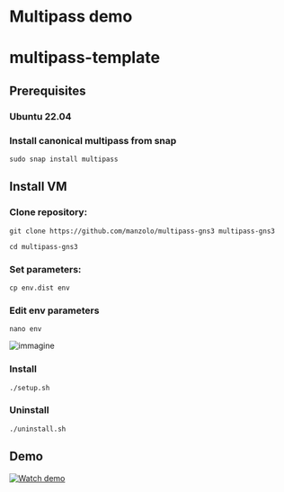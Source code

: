 # Multipass demo
# multipass-template

## Prerequisites
### Ubuntu 22.04
### Install canonical multipass from snap

`
sudo snap install multipass
`

## Install VM

### Clone repository:
`
git clone https://github.com/manzolo/multipass-gns3 multipass-gns3
`

`
cd multipass-gns3
`
### Set parameters:
```
cp env.dist env
```
### Edit env parameters
```
nano env
```
![immagine](https://user-images.githubusercontent.com/7722346/216776538-df1c2820-a0f5-4001-bca1-42e8ffe9cebd.png)

### Install
```
./setup.sh
```
### Uninstall
```
./uninstall.sh
```

## Demo
[![Watch demo](http://img.youtube.com/vi/dN8rc0C8aB0/0.jpg)](http://www.youtube.com/watch?v=dN8rc0C8aB0 "Demo video")
